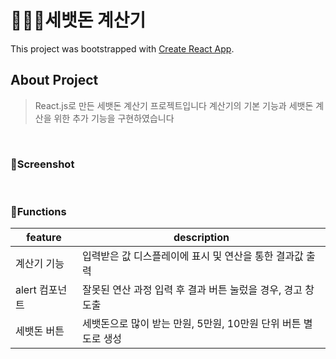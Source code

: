 # 🙇🏼‍♀️세뱃돈 계산기

This project was bootstrapped with [Create React App](https://github.com/facebook/create-react-app).

## About Project

> React.js로 만든 세뱃돈 계산기 프로젝트입니다
> 계산기의 기본 기능과 세뱃돈 계산을 위한 추가 기능을 구현하였습니다

</br>

### 📍Screenshot

</br>

### 📍Functions

| feature        | description                                                    |
| -------------- | -------------------------------------------------------------- |
| 계산기 기능    | 입력받은 값 디스플레이에 표시 및 연산을 통한 결과값 출력       |
| alert 컴포넌트 | 잘못된 연산 과정 입력 후 결과 버튼 눌렀을 경우, 경고 창 도출   |
| 세뱃돈 버튼    | 세뱃돈으로 많이 받는 만원, 5만원, 10만원 단위 버튼 별도로 생성 |
